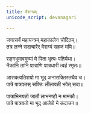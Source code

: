 ```yaml
---
title: वैराग्यम्
unicode_script: devanagari

---
```


जगत्सर्वं महायन्त्रम् महाकालेन चोदितम्।  
तत्र लग्ने सदाचारैर् वैराग्यं सहजं मयि॥

रङ्गभूमावमुष्यां मे पिता भृत्यः पतिर्यथा।  
नैकानि तानि पात्राणि पात्रधारी त्वहं स्मृतः॥  


आसक्त्यतिशयो मा भूद् अनासक्तिस्तथैव च।  
पात्रे पात्रवतस् सक्तिः लीलावती भवेत् सदा॥

पात्राभिनयतो जातौ लाभनष्टौ न मामकौ।  
पात्रे पात्रवतो मा भूद् आलेपो मे कदाचन॥

